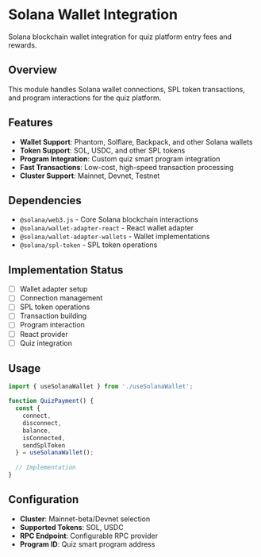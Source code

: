 # Solana Wallet Integration

Solana blockchain wallet integration for quiz platform entry fees and rewards.

## Overview

This module handles Solana wallet connections, SPL token transactions, and program interactions for the quiz platform.

## Features

- **Wallet Support**: Phantom, Solflare, Backpack, and other Solana wallets
- **Token Support**: SOL, USDC, and other SPL tokens
- **Program Integration**: Custom quiz smart program integration
- **Fast Transactions**: Low-cost, high-speed transaction processing
- **Cluster Support**: Mainnet, Devnet, Testnet

## Dependencies

- `@solana/web3.js` - Core Solana blockchain interactions
- `@solana/wallet-adapter-react` - React wallet adapter
- `@solana/wallet-adapter-wallets` - Wallet implementations
- `@solana/spl-token` - SPL token operations

## Implementation Status

- [ ] Wallet adapter setup
- [ ] Connection management
- [ ] SPL token operations
- [ ] Transaction building
- [ ] Program interaction
- [ ] React provider
- [ ] Quiz integration

## Usage

```typescript
import { useSolanaWallet } from './useSolanaWallet';

function QuizPayment() {
  const { 
    connect, 
    disconnect, 
    balance, 
    isConnected, 
    sendSplToken 
  } = useSolanaWallet();
  
  // Implementation
}
```

## Configuration

- **Cluster**: Mainnet-beta/Devnet selection
- **Supported Tokens**: SOL, USDC
- **RPC Endpoint**: Configurable RPC provider
- **Program ID**: Quiz smart program address
